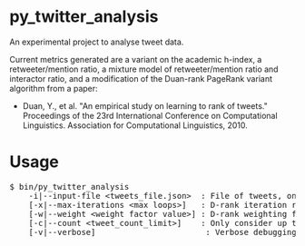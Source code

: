 # py_twitter_analysis
An experimental project to analyse tweet data.

Current metrics generated are a variant on the academic h-index,
a retweeter/mention ratio, a mixture model of retweeter/mention
ratio and interactor ratio, and a modification of the Duan-rank
PageRank variant algorithm from a paper:

 * Duan, Y., et al. "An empirical study on learning to rank of tweets." Proceedings
of the 23rd International Conference on Computational Linguistics. Association for
Computational Linguistics, 2010.

# Usage
<pre>
$ bin/py_twitter_analysis
    -i|--input-file &lt;tweets_file.json&gt;  : File of tweets, one per line
    [-x|--max-iterations &lt;max loops&gt;]   : D-rank iteration roof value (default: 20)
    [-w|--weight &lt;weight factor value&gt;] : D-rank weighting factor (default: 0.2)
    [-c|--count &lt;tweet_count_limit&gt;]    : Only consider up to this many` `tweets (default: -1, all)
    [-v|--verbose]                       : Verbose debugging flag
</pre>

